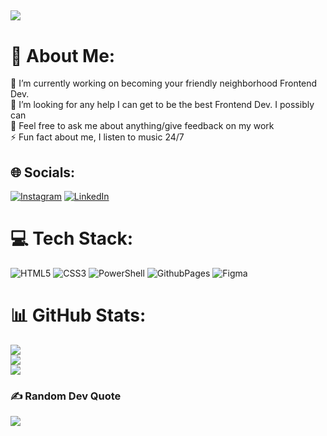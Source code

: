 [![](https://visitcount.itsvg.in/api?id=JuanTwoFour&icon=10&color=10)](https://visitcount.itsvg.in)
---

# 💫 About Me:
🔭 I’m currently working on becoming your friendly neighborhood Frontend Dev.<br>🤝 I’m looking for any help I can get to be the best Frontend Dev. I possibly can<br>💬 Feel free to ask me about anything/give feedback on my work<br>⚡ Fun fact about me, I listen to music 24/7

## 🌐 Socials:
[![Instagram](https://img.shields.io/badge/Instagram-%23E4405F.svg?logo=Instagram&logoColor=white)](https://instagram.com/juandosthree) [![LinkedIn](https://img.shields.io/badge/LinkedIn-%230077B5.svg?logo=linkedin&logoColor=white)](https://linkedin.com/in/juan-vega95) 

# 💻 Tech Stack:
![HTML5](https://img.shields.io/badge/html5-%23E34F26.svg?style=for-the-badge&logo=html5&logoColor=white) ![CSS3](https://img.shields.io/badge/css3-%231572B6.svg?style=for-the-badge&logo=css3&logoColor=white) ![PowerShell](https://img.shields.io/badge/PowerShell-%235391FE.svg?style=for-the-badge&logo=powershell&logoColor=white) ![GithubPages](https://img.shields.io/badge/github%20pages-121013?style=for-the-badge&logo=github&logoColor=white) ![Figma](https://img.shields.io/badge/figma-%23F24E1E.svg?style=for-the-badge&logo=figma&logoColor=white)
# 📊 GitHub Stats:
![](https://github-readme-stats.vercel.app/api/top-langs/?username=JuanTwoFour&theme=rose&hide_border=false&include_all_commits=false&count_private=false&layout=compact)</br>
![](https://github-readme-stats.vercel.app/api?username=JuanTwoFour&theme=rose&hide_border=false&include_all_commits=false&count_private=false)</br>
![](https://github-readme-streak-stats.herokuapp.com/?user=JuanTwoFour&theme=rose&hide_border=false)


### ✍️ Random Dev Quote
![](https://quotes-github-readme.vercel.app/api?type=horizontal&theme=radical)

<!-- Proudly created with GPRM ( https://gprm.itsvg.in ) -->

<!---
JuanTwoFour/JuanTwoFour is a ✨ special ✨ repository because its `README.md` (this file) appears on your GitHub profile.
You can click the Preview link to take a look at your changes.
--->
